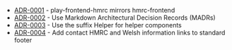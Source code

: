 

<!-- adrlog -->

- [ADR-0001](0001-play-frontend-hmrc-mirrors-hmrc-frontend.md) - play-frontend-hmrc mirrors hmrc-frontend
- [ADR-0002](0002-use-markdown-architectural-decision-records.md) - Use Markdown Architectural Decision Records (MADRs)
- [ADR-0003](0003-use-the-suffix-helpers-for-helper-components.md) - Use the suffix Helper for helper components
- [ADR-0004](0004-add-contact-and-welsh-information-links-into-footer.md) - Add contact HMRC and Welsh information links to standard footer

<!-- adrlogstop -->








